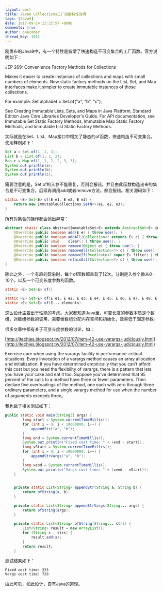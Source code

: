```yaml
---
layout: post
title: Java9 Collections工厂函数特性说明
tags: [Java9]
date: 2017-09-24 23:25:57 +0800
comments: true
author: onecoder
thread_key: 1911
---
```

刚发布的Java9中，有一个特性是新增了快速构造不可变集合的工厂函数。官方说明如下：

>
JEP 269: Convenience Factory Methods for Collections
>
Makes it easier to create instances of collections and maps with small numbers of elements. New static factory methods on the List, Set, and Map interfaces make it simpler to create immutable instances of those collections.
>
For example:
Set<String> alphabet = Set.of("a", "b", "c");
>
See Creating Immutable Lists, Sets, and Maps in Java Platform, Standard Edition Java Core Libraries Developer's Guide. For API documentation, see Immutable Set Static Factory Methods, Immutable Map Static Factory Methods, and Immutable List Static Factory Methods.

<!--break-->

实际就是在Set、List、Map接口中增加了静态的of函数，快速构造不可变集合。使用样例如下：

```java
Set a = Set.of(1, 2, 3);
List b = List.of(1, 1, 2);
Map c = Map.of(1, 1, 2, 2, 3, 3);
System.out.println(a);
System.out.println(b);
System.out.println(c);
```

需要注意的是，Set.of的入参不能重复，否则会报错。并且由此函数构造出来的集合是不可变集合，后续再调用add或者remove方法，都会报错。相关源码如下：

```java
static <E> Set<E> of(E e1, E e2, E e3) {
    return new ImmutableCollections.SetN<>(e1, e2, e3);
}
```

所有对集合的操作都会抛出异常：

```java
abstract static class AbstractImmutableSet<E> extends AbstractSet<E> implements Serializable {
    @Override public boolean add(E e) { throw uoe(); }
    @Override public boolean addAll(Collection<? extends E> c) { throw uoe(); }
    @Override public void    clear() { throw uoe(); }
    @Override public boolean remove(Object o) { throw uoe(); }
    @Override public boolean removeAll(Collection<?> c) { throw uoe(); }
    @Override public boolean removeIf(Predicate<? super E> filter) { throw uoe(); }
    @Override public boolean retainAll(Collection<?> c) { throw uoe(); }
}
```

除此之外，一个有趣的现象时，每个of函数都重载了12次。分别是入参个数从0-10个。以及一个可变长度参数的函数。

```java
static <E> Set<E> of()
...
static <E> Set<E> of(E e1, E e2, E e3, E e4, E e5, E e6, E e7, E e8, E e9, E e10) 
static <E> Set<E> of(E... elements) 
```

这么设计主要出于性能的考虑。大家都知道Java里，可变长度的参数本质是个数组，对数组参数的调用，需要给数组分配内存空间和初始化，效率低于固定参数。

很多文章中都有关于可变长度参数的讨论，如：

[http://jtechies.blogspot.tw/2012/07/item-42-use-varargs-judiciously.html](http://jtechies.blogspot.tw/2012/07/item-42-use-varargs-judiciously.html)

>
Exercise care when using the varargs facility in performance-critical situations. Every invocation of a varargs method causes an array allocation and initialization. If you have determined empirically that you can’t afford this cost but you need the flexibility of varargs, there is a pattern that lets you have your cake and eat it too. Suppose you’ve determined that 95 percent of the calls to a method have three or fewer parameters. Then declare five overloadings of the method, one each with zero through three ordinary parameters, and a single varargs method for use when the number of arguments exceeds three。

我也做了相关测试如下：

```java
public static void main(String[] args) {
        long start = System.currentTimeMillis();
        for (int i = 0; i < 10000000; i++) {
            appendStr("a", "b");
        }
        long end = System.currentTimeMillis();
        System.out.println("Fixed cost time: " + (end - start));
        long vStart = System.currentTimeMillis();
        for (int i = 0; i < 10000000; i++) {
            appendStrVargs("a", "b");
        }
        long vend = System.currentTimeMillis();
        System.out.println("Vargs cost time: " + (vend - vStart));
    }

    
    private static List<String> appendStr(String a, String b) {
        return ofString(a, b);
    }
    
    private static List<String> appendStrVargs(String... args) {
        return ofString(args);
    }
    
    private static List<String> ofString(String... strs) {
        List<String> result = new ArrayList();
        for (String s : strs) {
            result.add(s);
        }
        return result;
    }
```

测试结果如下：

```
Fixed cost time: 333  
Vargs cost time: 720
```

由此可见，如此设计，自有Java的道理。